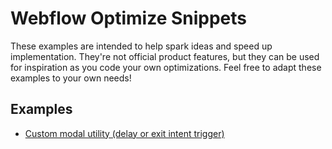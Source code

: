 # Webflow Optimize Snippets
These examples are intended to help spark ideas and speed up implementation. They're not official product features, but they can be used for inspiration as you code your own optimizations. Feel free to adapt these examples to your own needs!

## Examples
* [Custom modal utility (delay or exit intent trigger)](/popup-modal/)